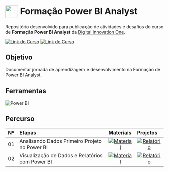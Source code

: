 <h1>
    <a href="https://www.dio.me/">
     <img align="center" width="40px" src="https://hermes.digitalinnovation.one/assets/diome/logo-minimized.png"></a>
    <span> Formação Power BI Analyst </span>
</h1>

Repositório desenvolvido para publicação de atividades e desafios do curso de **Formação Power BI Analyst** da [Digital Innovation One](https://www.dio.me/).

[![Link do Curso](https://img.shields.io/badge/▶-000?style=for-the-badge&logo=movie&logoColor=E94D5F)](https://web.dio.me/track/formacao-power-bi-analyst) 
[![Link do Curso](https://img.shields.io/badge/Acesse%20o%20Curso%20na%20Plataforma-E94D5F?style=for-the-badge)](https://web.dio.me/track/formacao-power-bi-analyst) 

## Objetivo
Documentar jornada de aprendizagem e desenvolvimento na Formação de Power BI Analyst.

## Ferramentas
![Power BI](https://img.shields.io/badge/Power_BI-FFC500?style=for-the-badge&logo=power-bi&logoColor=black)


## Percurso
<table>
  <thead>
    <tr align="left">
      <th>Nº</th>
      <th>Etapas</th>
      <th>Materiais</th>
        <th>Projetos</th>
    </tr>
  </thead>
  <tbody align="left">
    <tr>
      <td>01</td>
      <td>Analisando Dados Primeiro Projeto no Power BI</td>
      <td align="center">
        <a href="https://github.com/DeborahFernandes/Formacao_Power_BI/tree/main/M%C3%B3dulo1">
           <img align="center" alt="Material" src="https://img.shields.io/badge/Material-30A3DC?style=for-the-badge">
            <td align="center">
            <a href="https://github.com/DeborahFernandes/Formacao_Power_BI/blob/main/M%C3%B3dulo1/Relat%C3%B3rio%20Sales%20Report.md">
            <img align="center" alt="Relatório" src="https://img.shields.io/badge/Relatório-E94D5F?style=for-the-badge">
        </a>
      </td>
    </tr>
    <tr>
      <td>02</td>
      <td>Visualização de Dados e Relatórios com Power BI</td>
      <td align="center">
        <a href="https://github.com/DeborahFernandes/Formacao_Power_BI/tree/main/M%C3%B3dulo%202">
           <img align="center" alt="Material" src="https://img.shields.io/badge/Material-30A3DC?style=for-the-badge">
            <td align="center">
                <a href="https://github.com/DeborahFernandes/Formacao_Power_BI/blob/main/M%C3%B3dulo%202/Relat%C3%B3rio%20Sales%20Report.md">
            <img align="center" alt="Relatório" src="https://img.shields.io/badge/Relatório-E94D5F?style=for-the-badge">
        </a>
      </td>
    </tr>
    <tr> 

